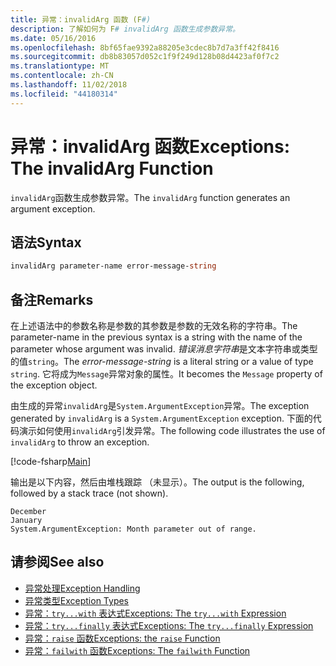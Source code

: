```yaml
---
title: 异常：invalidArg 函数 (F#)
description: 了解如何为 F# invalidArg 函数生成参数异常。
ms.date: 05/16/2016
ms.openlocfilehash: 8bf65fae9392a88205e3cdec8b7d7a3ff42f8416
ms.sourcegitcommit: db8b83057d052c1f9f249d128b08d4423af0f7c2
ms.translationtype: MT
ms.contentlocale: zh-CN
ms.lasthandoff: 11/02/2018
ms.locfileid: "44180314"
---
```

# <a name="exceptions-the-invalidarg-function"></a><span data-ttu-id="0e9fa-103">异常：invalidArg 函数</span><span class="sxs-lookup"><span data-stu-id="0e9fa-103">Exceptions: The invalidArg Function</span></span>

<span data-ttu-id="0e9fa-104">`invalidArg`函数生成参数异常。</span><span class="sxs-lookup"><span data-stu-id="0e9fa-104">The `invalidArg` function generates an argument exception.</span></span>

## <a name="syntax"></a><span data-ttu-id="0e9fa-105">语法</span><span class="sxs-lookup"><span data-stu-id="0e9fa-105">Syntax</span></span>

```fsharp
invalidArg parameter-name error-message-string
```

## <a name="remarks"></a><span data-ttu-id="0e9fa-106">备注</span><span class="sxs-lookup"><span data-stu-id="0e9fa-106">Remarks</span></span>

<span data-ttu-id="0e9fa-107">在上述语法中的参数名称是参数的其参数是参数的无效名称的字符串。</span><span class="sxs-lookup"><span data-stu-id="0e9fa-107">The parameter-name in the previous syntax is a string with the name of the parameter whose argument was invalid.</span></span> <span data-ttu-id="0e9fa-108">*错误消息字符串*是文本字符串或类型的值`string`。</span><span class="sxs-lookup"><span data-stu-id="0e9fa-108">The *error-message-string* is a literal string or a value of type `string`.</span></span> <span data-ttu-id="0e9fa-109">它将成为`Message`异常对象的属性。</span><span class="sxs-lookup"><span data-stu-id="0e9fa-109">It becomes the `Message` property of the exception object.</span></span>

<span data-ttu-id="0e9fa-110">由生成的异常`invalidArg`是`System.ArgumentException`异常。</span><span class="sxs-lookup"><span data-stu-id="0e9fa-110">The exception generated by `invalidArg` is a `System.ArgumentException` exception.</span></span> <span data-ttu-id="0e9fa-111">下面的代码演示如何使用`invalidArg`引发异常。</span><span class="sxs-lookup"><span data-stu-id="0e9fa-111">The following code illustrates the use of `invalidArg` to throw an exception.</span></span>

[!code-fsharp[Main](../../../../samples/snippets/fsharp/lang-ref-2/snippet6101.fs)]

<span data-ttu-id="0e9fa-112">输出是以下内容，然后由堆栈跟踪 （未显示）。</span><span class="sxs-lookup"><span data-stu-id="0e9fa-112">The output is the following, followed by a stack trace (not shown).</span></span>

```
December
January
System.ArgumentException: Month parameter out of range.
```

## <a name="see-also"></a><span data-ttu-id="0e9fa-113">请参阅</span><span class="sxs-lookup"><span data-stu-id="0e9fa-113">See also</span></span>

- [<span data-ttu-id="0e9fa-114">异常处理</span><span class="sxs-lookup"><span data-stu-id="0e9fa-114">Exception Handling</span></span>](index.md)
- [<span data-ttu-id="0e9fa-115">异常类型</span><span class="sxs-lookup"><span data-stu-id="0e9fa-115">Exception Types</span></span>](exception-types.md)
- [<span data-ttu-id="0e9fa-116">异常：`try...with` 表达式</span><span class="sxs-lookup"><span data-stu-id="0e9fa-116">Exceptions: The `try...with` Expression</span></span>](the-try-with-expression.md)
- [<span data-ttu-id="0e9fa-117">异常：`try...finally` 表达式</span><span class="sxs-lookup"><span data-stu-id="0e9fa-117">Exceptions: The `try...finally` Expression</span></span>](the-try-finally-expression.md)
- [<span data-ttu-id="0e9fa-118">异常：`raise` 函数</span><span class="sxs-lookup"><span data-stu-id="0e9fa-118">Exceptions: the `raise` Function</span></span>](the-raise-function.md)
- [<span data-ttu-id="0e9fa-119">异常：`failwith` 函数</span><span class="sxs-lookup"><span data-stu-id="0e9fa-119">Exceptions: The `failwith` Function</span></span>](the-failwith-function.md)
